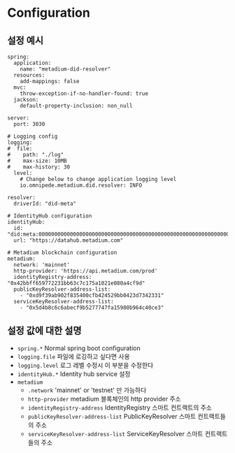 # Configuration

## 설정 예시

```
spring:
  application:
    name: "metadium-did-resolver"
  resources:
    add-mappings: false
  mvc:
    throw-exception-if-no-handler-found: true
  jackson:
    default-property-inclusion: non_null

server:
  port: 3030

# Logging config
logging:
#  file:
#    path: "./log"
#    max-size: 10MB
#    max-history: 30
  level:
    # Change below to change application logging level
    io.omnipede.metadium.did.resolver: INFO

resolver:
  driverId: "did-meta"

# IdentityHub configuration
identityHub:
  id: "did:meta:0000000000000000000000000000000000000000000000000000000000000527"
  url: "https://datahub.metadium.com"

# Metadium blockchain configuration
metadium:
  network: 'mainnet'
  http-provider: 'https://api.metadium.com/prod'
  identityRegistry-address: "0x42bbff659772231bb63c7c175a1021e080a4cf9d"
  publicKeyResolver-address-list:
    - "0xd9f39ab902f835400cfb424529bb0423d7342331"
  serviceKeyResolver-address-list:
    - "0x5d4b8c6c6abecf9b5277747fa15980b964c40ce3"

```

## 설정 값에 대한 설명

* ```spring.*``` Normal spring boot configuration
* ```logging.file``` 파일에 로깅하고 싶다면 사용
* ```logging.level``` 로그 레벨 수정시 이 부분을 수정한다
* ```identityHub.*``` Identity hub service 설정
* ```metadium```
    * ```.network``` 'mainnet' or 'testnet' 만 가능하다
    * ```http-provider``` metadium 블록체인의 http provider 주소
    * ```identityRegistry-address``` IdentityRegistry 스마트 컨트랙트의 주소
    * ```publicKeyResolver-address-list``` PublicKeyResolver 스마트 컨트랙트들의 주소
    * ```serviceKeyResolver-address-list``` ServiceKeyResolver 스마트 컨트랙트들의 주소
